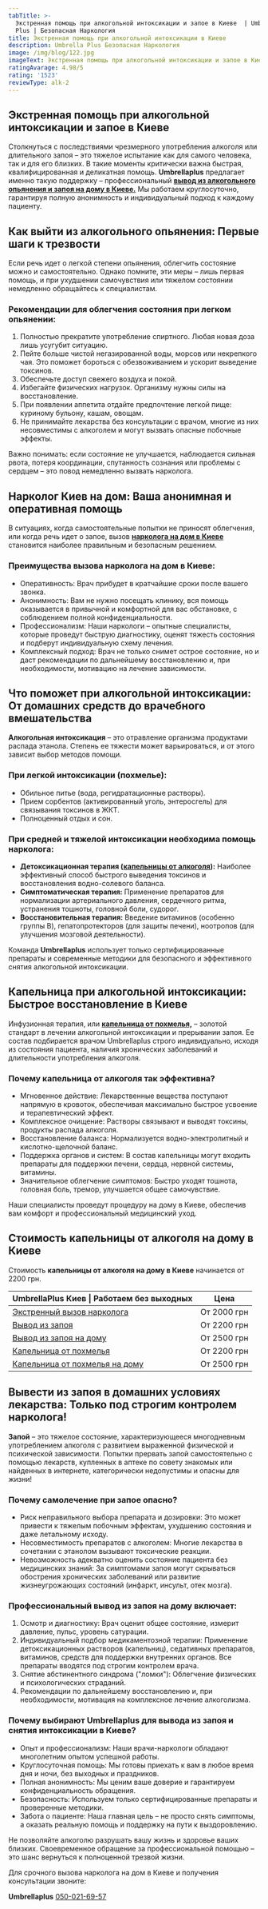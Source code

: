 ```yaml
---
tabTitle: >-
  Экстренная помощь при алкогольной интоксикации и запое в Киеве  | Umbrella
  Plus | Безопасная Наркология
title: Экстренная помощь при алкогольной интоксикации в Киеве
description: Umbrella Plus Безопасная Наркология
image: /img/blog/122.jpg
imageText: Экстренная помощь при алкогольной интоксикации и запое в Киеве
ratingAvarage: 4.98/5
rating: '1523'
reviewType: alk-2
---
```


## Экстренная помощь при алкогольной интоксикации и запое в Киеве

Столкнуться с последствиями чрезмерного употребления алкоголя или длительного запоя – это тяжелое испытание как для самого человека, так и для его близких. В такие моменты критически важна быстрая, квалифицированная и деликатная помощь. **Umbrellaplus** предлагает именно такую поддержку – профессиональный **[вывод из алкогольного опьянения и запоя на дому в Киеве.]()** Мы работаем круглосуточно, гарантируя полную анонимность и индивидуальный подход к каждому пациенту.

## Как выйти из алкогольного опьянения: Первые шаги к трезвости

Если речь идет о легкой степени опьянения, облегчить состояние можно и самостоятельно. Однако помните, эти меры – лишь первая помощь, и при ухудшении самочувствия или тяжелом состоянии немедленно обращайтесь к специалистам.

### Рекомендации для облегчения состояния при легком опьянении:

1. Полностью прекратите употребление спиртного. Любая новая доза лишь усугубит ситуацию.
2. Пейте больше чистой негазированной воды, морсов или некрепкого чая. Это поможет бороться с обезвоживанием и ускорит выведение токсинов.
3. Обеспечьте доступ свежего воздуха и покой.
4. Избегайте физических нагрузок. Организму нужны силы на восстановление.
5. При появлении аппетита отдайте предпочтение легкой пище: куриному бульону, кашам, овощам.
6. Не принимайте лекарства без консультации с врачом, многие из них несовместимы с алкоголем и могут вызвать опасные побочные эффекты.

Важно понимать: если состояние не улучшается, наблюдается сильная рвота, потеря координации, спутанность сознания или проблемы с сердцем – это повод немедленно вызвать нарколога.

## Нарколог Киев на дом: Ваша анонимная и оперативная помощь

В ситуациях, когда самостоятельные попытки не приносят облегчения, или когда речь идет о запое, вызов **[нарколога на дом в Киеве](https://umbrella-plus.com.ua/blog/narcolog-na-dom-kiev/)** становится наиболее правильным и безопасным решением.

### Преимущества вызова нарколога на дом в Киеве:

* Оперативность: Врач прибудет в кратчайшие сроки после вашего звонка.
* Анонимность: Вам не нужно посещать клинику, вся помощь оказывается в привычной и комфортной для вас обстановке, с соблюдением полной конфиденциальности.
* Профессионализм: Наши наркологи – опытные специалисты, которые проведут быструю диагностику, оценят тяжесть состояния и подберут индивидуальную схему лечения.
* Комплексный подход: Врач не только снимет острое состояние, но и даст рекомендации по дальнейшему восстановлению и, при необходимости, мотивацию на лечение зависимости.

## Что поможет при алкогольной интоксикации: От домашних средств до врачебного вмешательства

**Алкогольная интоксикация** – это отравление организма продуктами распада этанола. Степень ее тяжести может варьироваться, и от этого зависит выбор методов помощи.

### При легкой интоксикации (похмелье):

* Обильное питье (вода, регидратационные растворы).
* Прием сорбентов (активированный уголь, энтеросгель) для связывания токсинов в ЖКТ.
* Полноценный отдых и сон.

### При средней и тяжелой интоксикации необходима помощь нарколога:

* **Детоксикационная терапия ([капельницы от алкоголя](https://umbrella-plus.com.ua/kiev/kapelnica_ot_alkogola_kiev/)):** Наиболее эффективный способ быстрого выведения токсинов и восстановления водно-солевого баланса.
* **Симптоматическая терапия:** Применение препаратов для нормализации артериального давления, сердечного ритма, устранения тошноты, головной боли, судорог.
* **Восстановительная терапия:** Введение витаминов (особенно группы B), гепатопротекторов (для защиты печени), ноотропов (для улучшения мозговой деятельности).

Команда **Umbrellaplus** использует только сертифицированные препараты и современные методики для безопасного и эффективного снятия алкогольной интоксикации.

## Капельница при алкогольной интоксикации: Быстрое восстановление в Киеве

Инфузионная терапия, или **[капельница от похмелья,](https://umbrella-plus.com.ua/kiev/kapelnica_ot_alkogola_kiev/)** – золотой стандарт в лечении алкогольной интоксикации и прерывании запоя. Ее состав подбирается врачом Umbrellaplus строго индивидуально, исходя из состояния пациента, наличия хронических заболеваний и длительности употребления алкоголя.

### Почему капельница от алкоголя так эффективна?

* Мгновенное действие: Лекарственные вещества поступают напрямую в кровоток, обеспечивая максимально быстрое усвоение и терапевтический эффект.
* Комплексное очищение: Растворы связывают и выводят токсины, продукты распада алкоголя.
* Восстановление баланса: Нормализуется водно-электролитный и кислотно-щелочной баланс.
* Поддержка органов и систем: В состав капельницы могут входить препараты для поддержки печени, сердца, нервной системы, витамины.
* Значительное облегчение симптомов: Быстро уходят тошнота, головная боль, тремор, улучшается общее самочувствие.

Наши специалисты проведут процедуру на дому в Киеве, обеспечив вам комфорт и профессиональный медицинский уход.

## Стоимость капельницы от алкоголя на дому в Киеве

Стоимость **капельницы от алкоголя на дому в Киеве** начинается от 2200 грн.

| UmbrellaPlus Киев \| Работаем без выходных                                                              | Цена        |
| ------------------------------------------------------------------------------------------------------- | ----------- |
| [Экстренный вызов нарколога](https://umbrella-plus.com.ua/blog/narcolog-na-dom-kiev/)                   | От 2000 грн |
| [Вывод из запоя](https://umbrella-plus.com.ua/kiev/vivod-iz-zapoia-kiev/)                               | От 2200 грн |
| [Вывод из запоя на дому](https://umbrella-plus.com.ua/kiev/vivod-iz-zapoia-na-domy-kiev/)               | От 2500 грн |
| [Капельница от похмелья](https://umbrella-plus.com.ua/kiev/kapelnica_ot_alkogola_kiev/)                 | От 2200 грн |
| [Капельница от похмелья на дому](https://umbrella-plus.com.ua/kiev/kapelnica_ot_alkogola_na_domy_kiev/) | От 2500 грн |

## Вывести из запоя в домашних условиях лекарства: Только под строгим контролем нарколога!

**Запой** – это тяжелое состояние, характеризующееся многодневным употреблением алкоголя с развитием выраженной физической и психической зависимости. Попытки прервать запой самостоятельно с помощью лекарств, купленных в аптеке по совету знакомых или найденных в интернете, категорически недопустимы и опасны для жизни!

### Почему самолечение при запое опасно?

* Риск неправильного выбора препарата и дозировки: Это может привести к тяжелым побочным эффектам, ухудшению состояния и даже летальному исходу.
* Несовместимость препаратов с алкоголем: Многие лекарства в сочетании с этанолом вызывают токсические реакции.
* Невозможность адекватно оценить состояние пациента без медицинских знаний: За симптомами запоя могут скрываться обострения хронических заболеваний или развитие жизнеугрожающих состояний (инфаркт, инсульт, отек мозга).

### Профессиональный вывод из запоя на дому включает:

1. Осмотр и диагностику: Врач оценит общее состояние, измерит давление, пульс, уровень сатурации.
2. Индивидуальный подбор медикаментозной терапии: Применение детоксикационных растворов (капельниц), седативных препаратов, витаминов, средств для поддержки внутренних органов. Все препараты вводятся под строгим контролем врача.
3. Снятие абстинентного синдрома ("ломки"): Облегчение физических и психологических страданий.
4. Рекомендации по дальнейшему восстановлению и, при необходимости, мотивация на комплексное лечение алкоголизма.

### Почему выбирают Umbrellaplus для вывода из запоя и снятия интоксикации в Киеве?

* Опыт и профессионализм: Наши врачи-наркологи обладают многолетним опытом успешной работы.
* Круглосуточная помощь: Мы готовы приехать к вам в любое время дня и ночи, без выходных и праздников.
* Полная анонимность: Мы ценим ваше доверие и гарантируем конфиденциальность обращения.
* Безопасность: Используем только сертифицированные препараты и проверенные методики.
* Забота о пациенте: Наша главная цель – не просто снять симптомы, а оказать реальную помощь и поддержку на пути к выздоровлению.

Не позволяйте алкоголю разрушать вашу жизнь и здоровье ваших близких. Своевременное обращение за профессиональной помощью – это шанс вернуться к полноценной трезвой жизни.

Для срочного вызова нарколога на дом в Киеве и получения консультации звоните:

**Umbrellaplus** [050-021-69-57](tel:0500216957)

